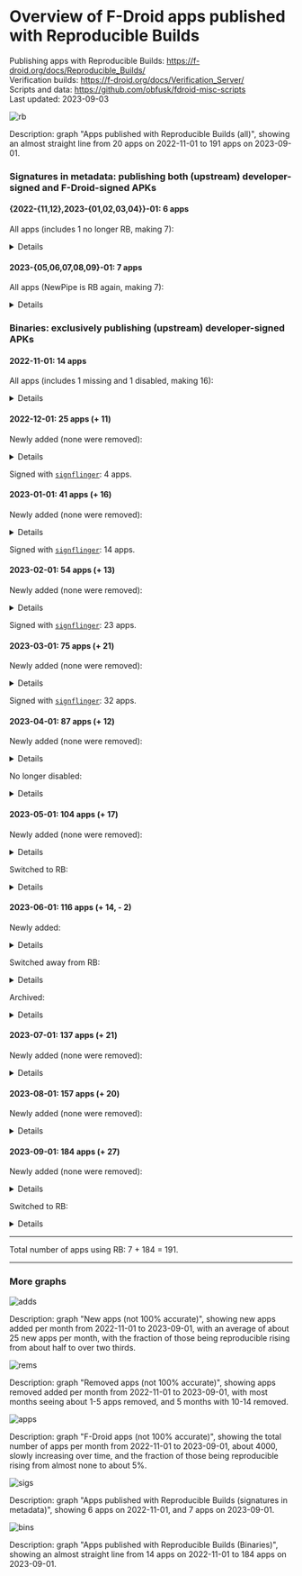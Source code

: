 # Overview of F-Droid apps published with Reproducible Builds

Publishing apps with Reproducible Builds: https://f-droid.org/docs/Reproducible_Builds/  
Verification builds: https://f-droid.org/docs/Verification_Server/  
Scripts and data: https://github.com/obfusk/fdroid-misc-scripts  
Last updated: 2023-09-03

![rb](../graphs/rb.png)

Description: graph "Apps published with Reproducible Builds (all)",
showing an almost straight line from 20 apps on 2022-11-01 to 191 apps
on 2023-09-01.

### Signatures in metadata: publishing both (upstream) developer-signed and F-Droid-signed APKs

#### {2022-{11,12},2023-{01,02,03,04}}-01: 6 apps

All apps (includes 1 no longer RB, making 7):

<details>

* [`de.schildbach.wallet`](https://f-droid.org/packages/de.schildbach.wallet)
* [`de.schildbach.wallet_test`](https://f-droid.org/packages/de.schildbach.wallet_test)
* [`dev.obfusk.jiten`](https://f-droid.org/packages/dev.obfusk.jiten)
* [`dev.obfusk.jiten_webview`](https://f-droid.org/packages/dev.obfusk.jiten_webview)
* [`dev.obfusk.sokobang`](https://f-droid.org/packages/dev.obfusk.sokobang)
* [`org.schabi.newpipe`](https://f-droid.org/packages/org.schabi.newpipe) [no longer RB]
* [`org.torproject.torservices`](https://f-droid.org/packages/org.torproject.torservices)

</details>

#### 2023-{05,06,07,08,09}-01: 7 apps

All apps (NewPipe is RB again, making 7):

<details>

* [`de.schildbach.wallet`](https://f-droid.org/packages/de.schildbach.wallet)
* [`de.schildbach.wallet_test`](https://f-droid.org/packages/de.schildbach.wallet_test)
* [`dev.obfusk.jiten`](https://f-droid.org/packages/dev.obfusk.jiten)
* [`dev.obfusk.jiten_webview`](https://f-droid.org/packages/dev.obfusk.jiten_webview)
* [`dev.obfusk.sokobang`](https://f-droid.org/packages/dev.obfusk.sokobang)
* [`org.schabi.newpipe`](https://f-droid.org/packages/org.schabi.newpipe)
* [`org.torproject.torservices`](https://f-droid.org/packages/org.torproject.torservices)

</details>

### Binaries: exclusively publishing (upstream) developer-signed APKs

#### 2022-11-01: 14 apps

All apps (includes 1 missing and 1 disabled, making 16):

<details>

* [`androdns.android.leetdreams.ch.androdns`](https://f-droid.org/packages/androdns.android.leetdreams.ch.androdns)
* [`ch.admin.bag.covidcertificate.verifier`](https://f-droid.org/packages/ch.admin.bag.covidcertificate.verifier)
* [`ch.admin.bag.covidcertificate.wallet`](https://f-droid.org/packages/ch.admin.bag.covidcertificate.wallet)
* [`com.markuspage.android.certtools`](https://f-droid.org/packages/com.markuspage.android.certtools) [missing]
* [`com.mishiranu.dashchan`](https://f-droid.org/packages/com.mishiranu.dashchan)
* [`de.corona.tracing`](https://f-droid.org/packages/de.corona.tracing)
* [`de.schildbach.oeffi`](https://f-droid.org/packages/de.schildbach.oeffi)
* [`eu.bubu1.fdroidclassic`](https://f-droid.org/packages/eu.bubu1.fdroidclassic)
* [`info.guardianproject.checkey`](https://f-droid.org/packages/info.guardianproject.checkey)
* [`nya.kitsunyan.foxydroid`](https://f-droid.org/packages/nya.kitsunyan.foxydroid)
* [`org.briarproject.briar.android`](https://f-droid.org/packages/org.briarproject.briar.android)
* [`org.jellyfin.androidtv`](https://f-droid.org/packages/org.jellyfin.androidtv) [disabled]
* [`org.jellyfin.mobile`](https://f-droid.org/packages/org.jellyfin.mobile)
* [`rs.ltt.android`](https://f-droid.org/packages/rs.ltt.android)
* [`top.fumiama.copymanga`](https://f-droid.org/packages/top.fumiama.copymanga)
* [`uk.co.keepawayfromfire.screens`](https://f-droid.org/packages/uk.co.keepawayfromfire.screens)

</details>

#### 2022-12-01: 25 apps (+ 11)

Newly added (none were removed):

<details>

* [`com.dhaval.bookland`](https://f-droid.org/packages/com.dhaval.bookland)
* [`com.github.bmx666.appcachecleaner`](https://f-droid.org/packages/com.github.bmx666.appcachecleaner) [signflinger]
* [`com.rafapps.earthviewformuzei`](https://f-droid.org/packages/com.rafapps.earthviewformuzei) [signflinger]
* [`com.zionhuang.music`](https://f-droid.org/packages/com.zionhuang.music)
* [`dev.yashgarg.qbit`](https://f-droid.org/packages/dev.yashgarg.qbit)
* [`io.github.project_kaat.gpsdrelay`](https://f-droid.org/packages/io.github.project_kaat.gpsdrelay)
* [`io.github.quillpad`](https://f-droid.org/packages/io.github.quillpad) [signflinger]
* [`me.gloeckl.fallasleep`](https://f-droid.org/packages/me.gloeckl.fallasleep)
* [`me.mudkip.moememos`](https://f-droid.org/packages/me.mudkip.moememos)
* [`org.joinmastodon.android`](https://f-droid.org/packages/org.joinmastodon.android) [signflinger]
* [`ru.ikkui.achie`](https://f-droid.org/packages/ru.ikkui.achie)

</details>

Signed with [`signflinger`](https://github.com/obfusk/apksigcopier#what-about-apks-signed-by-gradlezipflingersignflinger-instead-of-apksigner): 4 apps.

#### 2023-01-01: 41 apps (+ 16)

Newly added (none were removed):

<details>

* [`app.mlauncher`](https://f-droid.org/packages/app.mlauncher)
* [`com.akshayaap.mouseremote`](https://f-droid.org/packages/com.akshayaap.mouseremote) [signflinger]
* [`com.artikus.nolauncher`](https://f-droid.org/packages/com.artikus.nolauncher) [signflinger]
* [`com.dosse.clock31`](https://f-droid.org/packages/com.dosse.clock31) [signflinger]
* [`com.eurokonverter`](https://f-droid.org/packages/com.eurokonverter) [signflinger]
* [`com.github.cvzi.wallpaperexport`](https://f-droid.org/packages/com.github.cvzi.wallpaperexport) [signflinger]
* [`com.jroddev.android_oss_release_tracker`](https://f-droid.org/packages/com.jroddev.android_oss_release_tracker)
* [`com.martinmimigames.tinymusicplayer`](https://f-droid.org/packages/com.martinmimigames.tinymusicplayer) [signflinger]
* [`de.niendo.ImapNotes3`](https://f-droid.org/packages/de.niendo.ImapNotes3)
* [`dev.bartuzen.qbitcontroller`](https://f-droid.org/packages/dev.bartuzen.qbitcontroller) [signflinger]
* [`eu.auct.twitter2nitter`](https://f-droid.org/packages/eu.auct.twitter2nitter) [signflinger]
* [`nl.tsmeets.todotree`](https://f-droid.org/packages/nl.tsmeets.todotree)
* [`org.afrikalan.tuxmath`](https://f-droid.org/packages/org.afrikalan.tuxmath)
* [`org.asafonov.blockbuster`](https://f-droid.org/packages/org.asafonov.blockbuster)
* [`org.asafonov.monly`](https://f-droid.org/packages/org.asafonov.monly)
* [`org.greatfire.wikiunblocked.fdroid`](https://f-droid.org/packages/org.greatfire.wikiunblocked.fdroid) [signflinger]

</details>

Signed with [`signflinger`](https://github.com/obfusk/apksigcopier#what-about-apks-signed-by-gradlezipflingersignflinger-instead-of-apksigner): 14 apps.

#### 2023-02-01: 54 apps (+ 13)

Newly added (none were removed):

<details>

* [`InfinityLoop1309.NewPipeEnhanced`](https://f-droid.org/packages/InfinityLoop1309.NewPipeEnhanced) [signflinger]
* [`com.akansh.fileserversuit`](https://f-droid.org/packages/com.akansh.fileserversuit) [signflinger]
* [`com.nima.demomusix`](https://f-droid.org/packages/com.nima.demomusix) [signflinger]
* [`com.nima.taskmanager`](https://f-droid.org/packages/com.nima.taskmanager)
* [`com.nima.wikianime`](https://f-droid.org/packages/com.nima.wikianime) [signflinger]
* [`com.paranoiaworks.unicus.android.sse`](https://f-droid.org/packages/com.paranoiaworks.unicus.android.sse) [signflinger]
* [`com.razeeman.util.simpletimetracker`](https://f-droid.org/packages/com.razeeman.util.simpletimetracker) [signflinger]
* [`com.starry.myne`](https://f-droid.org/packages/com.starry.myne)
* [`de.andicodes.vergissnix`](https://f-droid.org/packages/de.andicodes.vergissnix)
* [`deltazero.amarok.foss`](https://f-droid.org/packages/deltazero.amarok.foss)
* [`io.github.yamin8000.dooz`](https://f-droid.org/packages/io.github.yamin8000.dooz) [signflinger]
* [`org.localsend.localsend_app`](https://f-droid.org/packages/org.localsend.localsend_app) [signflinger]
* [`yetzio.yetcalc`](https://f-droid.org/packages/yetzio.yetcalc) [signflinger]

</details>

Signed with [`signflinger`](https://github.com/obfusk/apksigcopier#what-about-apks-signed-by-gradlezipflingersignflinger-instead-of-apksigner): 23 apps.

#### 2023-03-01: 75 apps (+ 21)

Newly added (none were removed):

<details>

* [`com.akshayaap.touchdroid`](https://f-droid.org/packages/com.akshayaap.touchdroid) [signflinger]
* [`com.cyb3rko.pincredible`](https://f-droid.org/packages/com.cyb3rko.pincredible) [signflinger]
* [`com.github.vatbub.scoreboard`](https://f-droid.org/packages/com.github.vatbub.scoreboard) [signflinger]
* [`com.lijukay.quotesAltDesign`](https://f-droid.org/packages/com.lijukay.quotesAltDesign)
* [`com.nima.guessthatpokemon`](https://f-droid.org/packages/com.nima.guessthatpokemon) [signflinger]
* [`com.nima.mymood`](https://f-droid.org/packages/com.nima.mymood) [signflinger]
* [`com.zhenxiang.superimage`](https://f-droid.org/packages/com.zhenxiang.superimage)
* [`de.chadenas.cpudefense`](https://f-droid.org/packages/de.chadenas.cpudefense) [signflinger]
* [`de.westnordost.streetcomplete.expert`](https://f-droid.org/packages/de.westnordost.streetcomplete.expert) [signflinger]
* [`dev.datlag.burningseries`](https://f-droid.org/packages/dev.datlag.burningseries)
* [`eu.darken.capod`](https://f-droid.org/packages/eu.darken.capod)
* [`eu.zimbelstern.tournant`](https://f-droid.org/packages/eu.zimbelstern.tournant)
* [`gq.kirmanak.mealient`](https://f-droid.org/packages/gq.kirmanak.mealient)
* [`in.sunilpaulmathew.ashell`](https://f-droid.org/packages/in.sunilpaulmathew.ashell)
* [`org.dianqk.ruslin`](https://f-droid.org/packages/org.dianqk.ruslin)
* [`org.fcitx.fcitx5.android`](https://f-droid.org/packages/org.fcitx.fcitx5.android)
* [`ru.tech.imageresizershrinker`](https://f-droid.org/packages/ru.tech.imageresizershrinker)
* [`tk.hack5.treblecheck`](https://f-droid.org/packages/tk.hack5.treblecheck) [signflinger]
* [`ua.com.radiokot.lnaddr2invoice`](https://f-droid.org/packages/ua.com.radiokot.lnaddr2invoice) [signflinger]
* [`ua.syt0r.kanji.fdroid`](https://f-droid.org/packages/ua.syt0r.kanji.fdroid)
* [`website.leifs.delta.foss`](https://f-droid.org/packages/website.leifs.delta.foss)

</details>

Signed with [`signflinger`](https://github.com/obfusk/apksigcopier#what-about-apks-signed-by-gradlezipflingersignflinger-instead-of-apksigner): 32 apps.

#### 2023-04-01: 87 apps (+ 12)

Newly added (none were removed):

<details>

* [`com.bnyro.translate`](https://f-droid.org/packages/com.bnyro.translate) [signflinger]
* [`com.dessalines.thumbkey`](https://f-droid.org/packages/com.dessalines.thumbkey) [signflinger]
* [`com.julij.arsovreme`](https://f-droid.org/packages/com.julij.arsovreme) [signflinger]
* [`com.netvor.settings.database.provider`](https://f-droid.org/packages/com.netvor.settings.database.provider)
* [`com.vitorpamplona.amethyst`](https://f-droid.org/packages/com.vitorpamplona.amethyst)
* [`com.w2sv.wifiwidget`](https://f-droid.org/packages/com.w2sv.wifiwidget)
* [`de.ritscher.simplemobiletools.contacts.pro`](https://f-droid.org/packages/de.ritscher.simplemobiletools.contacts.pro) [signflinger]
* [`de.szalkowski.activitylauncher.rustore_fork`](https://f-droid.org/packages/de.szalkowski.activitylauncher.rustore_fork) [signflinger]
* [`io.github.zyrouge.symphony`](https://f-droid.org/packages/io.github.zyrouge.symphony)
* [`org.mindshub.insigno`](https://f-droid.org/packages/org.mindshub.insigno)
* [`player.phonograph.plus`](https://f-droid.org/packages/player.phonograph.plus)

</details>

No longer disabled:

<details>

* [`org.jellyfin.androidtv`](https://f-droid.org/packages/org.jellyfin.androidtv)

</details>

#### 2023-05-01: 104 apps (+ 17)

Newly added (none were removed):

<details>

* [`com.cyb3rko.pazzword`](https://f-droid.org/packages/com.cyb3rko.pazzword) [signflinger]
* [`com.hexbit.rutmath`](https://f-droid.org/packages/com.hexbit.rutmath) [signflinger]
* [`com.kaajjo.libresudoku`](https://f-droid.org/packages/com.kaajjo.libresudoku)
* [`com.thatsmanmeet.taskyapp`](https://f-droid.org/packages/com.thatsmanmeet.taskyapp)
* [`de.foodsharing.app`](https://f-droid.org/packages/de.foodsharing.app) [signflinger]
* [`development.parkenulm`](https://f-droid.org/packages/development.parkenulm)
* [`io.github.deweyreed.timer.other`](https://f-droid.org/packages/io.github.deweyreed.timer.other) [signflinger]
* [`io.github.muntashirakon.captiveportalcontroller`](https://f-droid.org/packages/io.github.muntashirakon.captiveportalcontroller) [signflinger]
* [`io.github.v2compose`](https://f-droid.org/packages/io.github.v2compose)
* [`net.viggers.zade.wallpaper`](https://f-droid.org/packages/net.viggers.zade.wallpaper)
* [`nl.privacydragon.bookwyrm`](https://f-droid.org/packages/nl.privacydragon.bookwyrm) [signflinger]
* [`org.cryptomator.lite`](https://f-droid.org/packages/org.cryptomator.lite)
* [`org.jshobbysoft.cameraalign`](https://f-droid.org/packages/org.jshobbysoft.cameraalign)
* [`ua.com.radiokot.photoprism`](https://f-droid.org/packages/ua.com.radiokot.photoprism) [signflinger]
* [`xyz.apiote.bimba.czwek`](https://f-droid.org/packages/xyz.apiote.bimba.czwek) [signflinger]

</details>

Switched to RB:

<details>

* [`com.wireguard.android`](https://f-droid.org/packages/com.wireguard.android)
* [`timur.webcall.callee`](https://f-droid.org/packages/timur.webcall.callee) [signflinger]

</details>

#### 2023-06-01: 116 apps (+ 14, - 2)

Newly added:

<details>

* [`com.amnesica.clearclipboard`](https://f-droid.org/packages/com.amnesica.clearclipboard)
* [`com.amnesica.kryptey`](https://f-droid.org/packages/com.amnesica.kryptey)
* [`com.atul.musicplayer`](https://f-droid.org/packages/com.atul.musicplayer) [signflinger]
* [`com.certified.audionote`](https://f-droid.org/packages/com.certified.audionote) [signflinger]
* [`com.gaika.bilketa`](https://f-droid.org/packages/com.gaika.bilketa) [signflinger]
* [`com.gokadzev.musify.fdroid`](https://f-droid.org/packages/com.gokadzev.musify.fdroid)
* [`com.prostudio.urltopdfconverter`](https://f-droid.org/packages/com.prostudio.urltopdfconverter) [signflinger]
* [`de.tu_chemnitz.etit.sse.openstop`](https://f-droid.org/packages/de.tu_chemnitz.etit.sse.openstop) [signflinger]
* [`dev.lbeernaert.youhavemail`](https://f-droid.org/packages/dev.lbeernaert.youhavemail)
* [`eu.mokrzycki.learndigits`](https://f-droid.org/packages/eu.mokrzycki.learndigits)
* [`github.umer0586.sensorserver`](https://f-droid.org/packages/github.umer0586.sensorserver) [signflinger]
* [`io.github.freewatermark.mobileapp`](https://f-droid.org/packages/io.github.freewatermark.mobileapp) [signflinger]
* [`io.github.friesi23.mhabit`](https://f-droid.org/packages/io.github.friesi23.mhabit) [signflinger]
* [`s1m.savertuner`](https://f-droid.org/packages/s1m.savertuner)

</details>

Switched away from RB:

<details>

* [`org.joinmastodon.android`](https://f-droid.org/packages/org.joinmastodon.android) [signflinger]

</details>

Archived:

<details>

* [`de.corona.tracing`](https://f-droid.org/packages/de.corona.tracing)

</details>

#### 2023-07-01: 137 apps (+ 21)

Newly added (none were removed):

<details>

* [`com.agateau.burgerparty`](https://f-droid.org/packages/com.agateau.burgerparty) [signflinger]
* [`com.codelv.inventory`](https://f-droid.org/packages/com.codelv.inventory)
* [`com.craftxbox.yubiclip.xor`](https://f-droid.org/packages/com.craftxbox.yubiclip.xor)
* [`com.dede.android_eggs`](https://f-droid.org/packages/com.dede.android_eggs) [signflinger]
* [`com.donnnno.arcticons.you`](https://f-droid.org/packages/com.donnnno.arcticons.you)
* [`com.flauschcode.broccoli`](https://f-droid.org/packages/com.flauschcode.broccoli)
* [`com.github.lamarios.clipious`](https://f-droid.org/packages/com.github.lamarios.clipious) [signflinger]
* [`com.github.muellerma.nfcreader`](https://f-droid.org/packages/com.github.muellerma.nfcreader)
* [`com.github.ttl.manager`](https://f-droid.org/packages/com.github.ttl.manager)
* [`com.kolserdav.ana`](https://f-droid.org/packages/com.kolserdav.ana) [signflinger]
* [`com.lighttigerxiv.simple.mp`](https://f-droid.org/packages/com.lighttigerxiv.simple.mp)
* [`com.maze_squirrel`](https://f-droid.org/packages/com.maze_squirrel) [signflinger]
* [`com.nyx.custom_uploader`](https://f-droid.org/packages/com.nyx.custom_uploader) [signflinger]
* [`com.sdcardstoryteller`](https://f-droid.org/packages/com.sdcardstoryteller)
* [`com.spencerpages`](https://f-droid.org/packages/com.spencerpages) [signflinger]
* [`com.wirelessalien.zipxtract`](https://f-droid.org/packages/com.wirelessalien.zipxtract) [signflinger]
* [`de.ptrlx.oneshot`](https://f-droid.org/packages/de.ptrlx.oneshot)
* [`dev.develsinthedetails.eatpoopyoucat`](https://f-droid.org/packages/dev.develsinthedetails.eatpoopyoucat) [signflinger]
* [`io.github.teccheck.fastlyrics`](https://f-droid.org/packages/io.github.teccheck.fastlyrics) [signflinger]
* [`org.fcitx.fcitx5.android.plugin.anthy`](https://f-droid.org/packages/org.fcitx.fcitx5.android.plugin.anthy)
* [`org.proninyaroslav.opencomicvine`](https://f-droid.org/packages/org.proninyaroslav.opencomicvine) [signflinger]

</details>

#### 2023-08-01: 157 apps (+ 20)

Newly added (none were removed):

<details>

* [`biz.binarysolutions.weatherusa`](https://f-droid.org/packages/biz.binarysolutions.weatherusa) [signflinger]
* [`bored.codebyk.mintcalc`](https://f-droid.org/packages/bored.codebyk.mintcalc) [signflinger]
* [`com.bnyro.clock`](https://f-droid.org/packages/com.bnyro.clock) [signflinger]
* [`com.bnyro.contacts`](https://f-droid.org/packages/com.bnyro.contacts) [signflinger]
* [`com.bnyro.recorder`](https://f-droid.org/packages/com.bnyro.recorder) [signflinger]
* [`com.bnyro.wallpaper`](https://f-droid.org/packages/com.bnyro.wallpaper) [signflinger]
* [`com.elasticrock.keepscreenon`](https://f-droid.org/packages/com.elasticrock.keepscreenon)
* [`com.etb.filemanager`](https://f-droid.org/packages/com.etb.filemanager)
* [`com.kounex.obsBlade`](https://f-droid.org/packages/com.kounex.obsBlade) [signflinger]
* [`com.nima.openbooksdownloader`](https://f-droid.org/packages/com.nima.openbooksdownloader) [signflinger]
* [`com.shifthackz.aisdv1.app.foss`](https://f-droid.org/packages/com.shifthackz.aisdv1.app.foss)
* [`com.willbsp.habits`](https://f-droid.org/packages/com.willbsp.habits)
* [`de.phrogg.bg2banglejs`](https://f-droid.org/packages/de.phrogg.bg2banglejs) [signflinger]
* [`eu.hydrologis.smash`](https://f-droid.org/packages/eu.hydrologis.smash) [signflinger]
* [`geddit.buzl.uk`](https://f-droid.org/packages/geddit.buzl.uk) [signflinger]
* [`io.github.doubi88.slideshowwallpaper`](https://f-droid.org/packages/io.github.doubi88.slideshowwallpaper)
* [`io.gitlab.pycpim.marxist`](https://f-droid.org/packages/io.gitlab.pycpim.marxist)
* [`nodo.crogers.exercisereminders`](https://f-droid.org/packages/nodo.crogers.exercisereminders)
* [`org.hzontal.tellaFOSS`](https://f-droid.org/packages/org.hzontal.tellaFOSS) [signflinger]
* [`vegabobo.dsusideloader`](https://f-droid.org/packages/vegabobo.dsusideloader)

</details>

#### 2023-09-01: 184 apps (+ 27)

Newly added (none were removed):

<details>

* [`app.michaelwuensch.bitbanana`](https://f-droid.org/packages/app.michaelwuensch.bitbanana)
* [`bored.codebyk.mint_task`](https://f-droid.org/packages/bored.codebyk.mint_task) [signflinger]
* [`cloud.pablos.overload`](https://f-droid.org/packages/cloud.pablos.overload)
* [`com.ammar.wallflow`](https://f-droid.org/packages/com.ammar.wallflow)
* [`com.baldo.bob`](https://f-droid.org/packages/com.baldo.bob)
* [`com.f0x1d.logfox`](https://f-droid.org/packages/com.f0x1d.logfox)
* [`com.geekorum.ttrss.free`](https://f-droid.org/packages/com.geekorum.ttrss.free)
* [`com.maxrave.simpmusic`](https://f-droid.org/packages/com.maxrave.simpmusic)
* [`com.noto`](https://f-droid.org/packages/com.noto) [signflinger]
* [`com.openstablediffusion`](https://f-droid.org/packages/com.openstablediffusion)
* [`com.upbad.apps.autonotify`](https://f-droid.org/packages/com.upbad.apps.autonotify)
* [`com.wirelessalien.android.bhagavadgita`](https://f-droid.org/packages/com.wirelessalien.android.bhagavadgita) [signflinger]
* [`dev.medzik.librepass.android`](https://f-droid.org/packages/dev.medzik.librepass.android)
* [`io.github.benderblog.traintime_pda`](https://f-droid.org/packages/io.github.benderblog.traintime_pda) [signflinger]
* [`io.github.pastthepixels.freepaint`](https://f-droid.org/packages/io.github.pastthepixels.freepaint)
* [`net.artificialworlds.boxstacker`](https://f-droid.org/packages/net.artificialworlds.boxstacker)
* [`net.e1547`](https://f-droid.org/packages/net.e1547) [signflinger]
* [`net.retiolus.cigalo`](https://f-droid.org/packages/net.retiolus.cigalo)
* [`net.stargw.applist`](https://f-droid.org/packages/net.stargw.applist)
* [`net.stargw.contacts`](https://f-droid.org/packages/net.stargw.contacts) [signflinger]
* [`net.stargw.fat`](https://f-droid.org/packages/net.stargw.fat) [signflinger]
* [`org.fcitx.fcitx5.android.plugin.clipboard_filter`](https://f-droid.org/packages/org.fcitx.fcitx5.android.plugin.clipboard_filter)
* [`org.privacymatters.safespace`](https://f-droid.org/packages/org.privacymatters.safespace)
* [`org.sirekanyan.knigopis`](https://f-droid.org/packages/org.sirekanyan.knigopis) [signflinger]
* [`org.sirekanyan.outline`](https://f-droid.org/packages/org.sirekanyan.outline)

</details>

Switched to RB:

<details>

* [`net.stargw.contactsimport`](https://f-droid.org/packages/net.stargw.contactsimport) [signflinger]
* [`net.stargw.fx`](https://f-droid.org/packages/net.stargw.fx)

</details>

---

Total number of apps using RB: 7 + 184 = 191.

---

### More graphs

![adds](../graphs/adds.png)

Description: graph "New apps (not 100% accurate)", showing new apps
added per month from 2022-11-01 to 2023-09-01, with an average of
about 25 new apps per month, with the fraction of those being
reproducible rising from about half to over two thirds.

![rems](../graphs/rems.png)

Description: graph "Removed apps (not 100% accurate)", showing apps
removed added per month from 2022-11-01 to 2023-09-01, with most
months seeing about 1-5 apps removed, and 5 months with 10-14 removed.

![apps](../graphs/apps.png)

Description: graph "F-Droid apps (not 100% accurate)", showing the
total number of apps per month from 2022-11-01 to 2023-09-01, about
4000, slowly increasing over time, and the fraction of those being
reproducible rising from almost none to about 5%.

![sigs](../graphs/sigs.png)

Description: graph "Apps published with Reproducible Builds
(signatures in metadata)", showing 6 apps on 2022-11-01, and 7 apps on
2023-09-01.

![bins](../graphs/bins.png)

Description: graph "Apps published with Reproducible Builds
(Binaries)", showing an almost straight line from 14 apps on
2022-11-01 to 184 apps on 2023-09-01.
